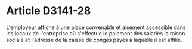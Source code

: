 # Article D3141-28

  
L'employeur affiche à une place convenable et aisément accessible dans les locaux de l'entreprise où s'effectue le paiement des salariés la raison sociale et l'adresse de la caisse de congés payés à laquelle il est affilié.